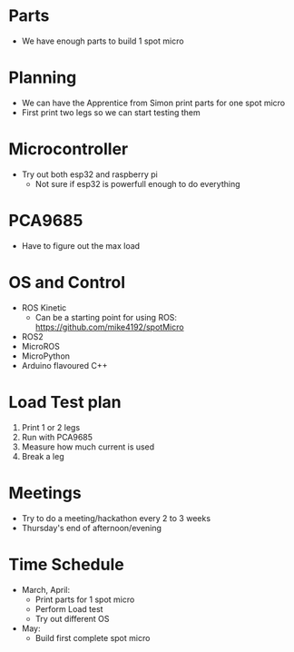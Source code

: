 # Parts
- We have enough parts to build 1 spot micro

# Planning
- We can have the Apprentice from Simon print parts for one spot micro
- First print two legs so we can start testing them

# Microcontroller
- Try out both esp32 and raspberry pi
  - Not sure if esp32 is powerfull enough to do everything

# PCA9685
- Have to figure out the max load

# OS and Control
- ROS Kinetic
  - Can be a starting point for using ROS: https://github.com/mike4192/spotMicro
- ROS2
- MicroROS
- MicroPython
- Arduino flavoured C++

# Load Test plan
1. Print 1 or 2 legs
2. Run with PCA9685
3. Measure how much current is used
4. Break a leg

# Meetings
- Try to do a meeting/hackathon every 2 to 3 weeks
- Thursday's end of afternoon/evening

# Time Schedule
- March, April:
  - Print parts for 1 spot micro
  - Perform Load test
  - Try out different OS 
- May:
  - Build first complete spot micro
